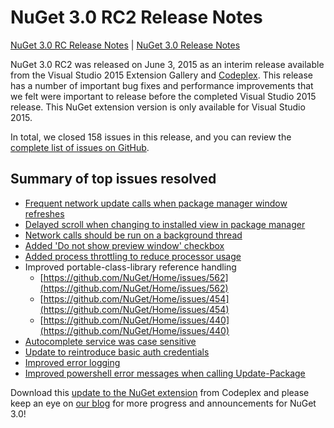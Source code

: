 
# NuGet 3.0 RC2 Release Notes

[NuGet 3.0 RC Release Notes](nuget-3.0-RC) | [NuGet 3.0 Release Notes](nuget-3.0.0)

NuGet 3.0 RC2 was released on June 3, 2015 as an interim release available from the Visual Studio 2015 Extension Gallery and [Codeplex](https://nuget.codeplex.com/releases/view/615507). This release has a number of important bug fixes and performance improvements that we felt were important to release before the completed Visual Studio 2015 release. This NuGet extension version is only available for Visual Studio 2015.

In total, we closed 158 issues in this release, and you can review the [complete list of issues on GitHub](https://github.com/NuGet/Home/issues?utf8=%E2%9C%93&q=is%3Aclosed+milestone%3A3.0.0-RTM+sort%3Aupdated-asc+updated%3A%3C%3D2015-06-01).

## Summary of top issues resolved

* [Frequent network update calls when package manager window refreshes](https://github.com/NuGet/Home/issues/515)
* [Delayed scroll when changing to installed view in package manager](https://github.com/NuGet/Home/issues/519)
* [Network calls should be run on a background thread](https://github.com/NuGet/Home/issues/516)
* [Added 'Do not show preview window' checkbox](https://github.com/NuGet/Home/issues/566)
* [Added process throttling to reduce processor usage](https://github.com/NuGet/Home/issues/356)
* Improved portable-class-library reference handling
	* [https://github.com/NuGet/Home/issues/562](https://github.com/NuGet/Home/issues/562)
	* [https://github.com/NuGet/Home/issues/454](https://github.com/NuGet/Home/issues/454)
	* [https://github.com/NuGet/Home/issues/440](https://github.com/NuGet/Home/issues/440)
* [Autocomplete service was case sensitive](https://github.com/NuGet/Home/issues/198)
* [Update to reintroduce basic auth credentials](https://github.com/NuGet/Home/issues/456)
* [Improved error logging](https://github.com/NuGet/Home/issues/407)
* [Improved powershell error messages when calling Update-Package](https://github.com/NuGet/Home/issues/5)

Download this [update to the NuGet extension](https://nuget.codeplex.com/releases/view/615507) from Codeplex and please keep an eye on [our blog](http://blog.nuget.org) for more progress and announcements for NuGet 3.0!
